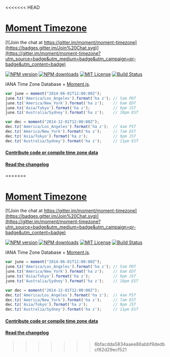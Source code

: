 <<<<<<< HEAD
# [Moment Timezone](http://momentjs.com/timezone)

[![Join the chat at https://gitter.im/moment/moment-timezone](https://badges.gitter.im/Join%20Chat.svg)](https://gitter.im/moment/moment-timezone?utm_source=badge&utm_medium=badge&utm_campaign=pr-badge&utm_content=badge)

[![NPM version][npm-version-image]][npm-url] [![NPM downloads][npm-downloads-image]][npm-url] [![MIT License][license-image]][license-url] [![Build Status][travis-image]][travis-url]

IANA Time Zone Database + [Moment.js](http://momentjs.com).

```js
var june = moment("2014-06-01T12:00:00Z");
june.tz('America/Los_Angeles').format('ha z'); // 5am PDT
june.tz('America/New_York').format('ha z');    // 8am EDT
june.tz('Asia/Tokyo').format('ha z');          // 9pm JST
june.tz('Australia/Sydney').format('ha z');    // 10pm EST

var dec = moment("2014-12-01T12:00:00Z");
dec.tz('America/Los_Angeles').format('ha z');  // 4am PST
dec.tz('America/New_York').format('ha z');     // 7am EST
dec.tz('Asia/Tokyo').format('ha z');           // 9pm JST
dec.tz('Australia/Sydney').format('ha z');     // 11pm EST
```

#### [Contribute code or compile time zone data](contributing.md)

#### [Read the changelog](changelog.md)


[license-image]: http://img.shields.io/badge/license-MIT-blue.svg?style=flat
[license-url]: LICENSE

[npm-url]: https://npmjs.org/package/moment-timezone
[npm-version-image]: http://img.shields.io/npm/v/moment-timezone.svg?style=flat
[npm-downloads-image]: http://img.shields.io/npm/dm/moment-timezone.svg?style=flat

[travis-url]: http://travis-ci.org/moment/moment-timezone
[travis-image]: http://img.shields.io/travis/moment/moment-timezone/develop.svg?style=flat
=======
# [Moment Timezone](http://momentjs.com/timezone)

[![Join the chat at https://gitter.im/moment/moment-timezone](https://badges.gitter.im/Join%20Chat.svg)](https://gitter.im/moment/moment-timezone?utm_source=badge&utm_medium=badge&utm_campaign=pr-badge&utm_content=badge)

[![NPM version][npm-version-image]][npm-url] [![NPM downloads][npm-downloads-image]][npm-url] [![MIT License][license-image]][license-url] [![Build Status][travis-image]][travis-url]

IANA Time Zone Database + [Moment.js](http://momentjs.com).

```js
var june = moment("2014-06-01T12:00:00Z");
june.tz('America/Los_Angeles').format('ha z'); // 5am PDT
june.tz('America/New_York').format('ha z');    // 8am EDT
june.tz('Asia/Tokyo').format('ha z');          // 9pm JST
june.tz('Australia/Sydney').format('ha z');    // 10pm EST

var dec = moment("2014-12-01T12:00:00Z");
dec.tz('America/Los_Angeles').format('ha z');  // 4am PST
dec.tz('America/New_York').format('ha z');     // 7am EST
dec.tz('Asia/Tokyo').format('ha z');           // 9pm JST
dec.tz('Australia/Sydney').format('ha z');     // 11pm EST
```

#### [Contribute code or compile time zone data](contributing.md)

#### [Read the changelog](changelog.md)


[license-image]: http://img.shields.io/badge/license-MIT-blue.svg?style=flat
[license-url]: LICENSE

[npm-url]: https://npmjs.org/package/moment-timezone
[npm-version-image]: http://img.shields.io/npm/v/moment-timezone.svg?style=flat
[npm-downloads-image]: http://img.shields.io/npm/dm/moment-timezone.svg?style=flat

[travis-url]: http://travis-ci.org/moment/moment-timezone
[travis-image]: http://img.shields.io/travis/moment/moment-timezone/develop.svg?style=flat
>>>>>>> 6bfacdda5834aaee86abbf9dedbcf82d29ecf521
